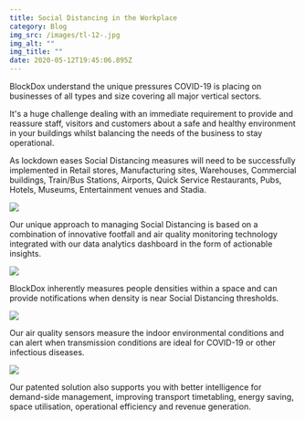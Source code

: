 ```yaml
---
title: Social Distancing in the Workplace
category: Blog
img_src: /images/tl-12-.jpg
img_alt: ""
img_title: ""
date: 2020-05-12T19:45:06.895Z
---
```

<!--StartFragment-->

BlockDox understand the unique pressures COVID-19 is placing on businesses of all types and size covering all major vertical sectors.

It's a huge challenge dealing with an immediate requirement to provide and reassure staff, visitors and customers about a safe and healthy environment in your buildings whilst balancing the needs of the business to stay operational. 

As lockdown eases Social Distancing measures will need to be successfully implemented in Retail stores, Manufacturing sites, Warehouses, Commercial buildings, Train/Bus Stations, Airports, Quick Service Restaurants, Pubs, Hotels, Museums, Entertainment venues and Stadia.

![](/images/the-flask.jpg)

Our unique approach to managing Social Distancing is based on a combination of innovative footfall and air quality monitoring technology integrated with our data analytics dashboard in the form of actionable insights.

![](/images/ipad.png)

BlockDox inherently measures people densities within a space and can provide notifications when density is near Social Distancing thresholds. 

![](/images/thumbnail_large-5-.jpg)

Our air quality sensors measure the indoor environmental conditions and can alert when transmission conditions are ideal for COVID-19 or other infectious diseases. 

![](/images/tl-7-.jpg)

Our patented solution also supports you with better intelligence for demand-side management, improving transport timetabling, energy saving, space utilisation, operational efficiency and revenue generation.



<!--EndFragment-->